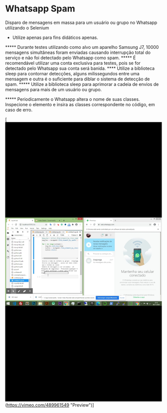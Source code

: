 # Whatsapp Spam 
Disparo de  mensagens em massa para um usuário ou grupo no Whatsapp utilizando o Selenium

* Utilize apenas para fins didáticos apenas.

***** Durante testes utilizando como alvo um aparelho Samsung J7, 10000 mensagens simultâneas  foram enviadas causando interrupção total do serviço e não foi detectado pelo Whatsapp como spam.
***** É recomendável utilizar uma conta exclusiva para testes, pois se for detectado pelo Whatsapp sua conta será banida.
**** Utilize a biblioteca sleep para contornar detecções, alguns milissegundos entre uma mensagem e outra é o suficiente para diblar o sistema de detecção de spam.
***** Utilize a  biblioteca sleep para aprimorar a cadeia de envios de mensagens para mais de um usuário ou grupo.

***** Periodicamente o Whatsapp altera o nome de suas classes. Inspecione o elemento e insira as classes correspondente no código, em caso de erro.

[![Preview](https://raw.githubusercontent.com/thelesson/whatsapp-spam-selenium/master/whats.jpg)(https://vimeo.com/489961549 "Preview")]


